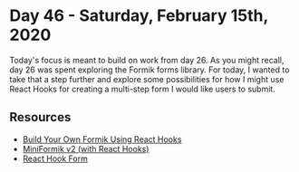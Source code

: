 # Day 46 - Saturday, February 15th, 2020

Today's focus is meant to build on work from day 26. As you might recall, day 26 was spent exploring the Formik forms library. For today, I wanted to take that a step further and explore some possibilities for how I might use React Hooks for creating a multi-step form I would like users to submit.

## Resources

+ [Build Your Own Formik Using React Hooks](https://jaredpalmer.com/blog/build-your-own-formik-with-react-hooks)
+ [MiniFormik v2 (with React Hooks)](https://codesandbox.io/s/jzm3jrrr03?from-embed)
+ [React Hook Form](https://react-hook-form.com)
